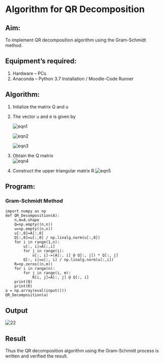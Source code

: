 # Algorithm for QR Decomposition
## Aim:
To implement QR decomposition algorithm using the Gram-Schmidt method.
## Equipment’s required:
1.	Hardware – PCs
2.	Anaconda – Python 3.7 Installation / Moodle-Code Runner
## Algorithm:
1.	Intialize the matrix Q and u
2.	The vector u and e is given by

    ![eqn1](./ex4.jpg)

    ![eqn2](./ex6.jpg)

    ![eqn3](./ex3.jpg)

3.	Obtain the Q matrix   
    ![eqn4](./ex1.jpg)
4.	Construct the upper triangular matrix R
    ![eqn5](./ex2.jpg)



## Program:
### Gram-Schmidt Method
```
import numpy as np
def QR_Decomposition(A):
    n,m=A.shape
    Q=np.empty((n,n))
    u=np.empty((n,n))
    u[:,0]=A[:,0]
    Q[:,0]=u[:,0] / np.linalg.norm(u[:,0])
    for i in range(1,n):
        u[:, i]=A[:,i]
        for j in range(i):
            u[:, i]-=(A[:, i] @ Q[:, j]) * Q[:, j] 
        Q[:, i]=u[:, i] / np.linalg.norm(u[:,i])
    R=np.zeros((n,m))
    for i in range(n):
        for j in range(i, m):
            R[i, j]=A[:, j] @ Q[:, i]
    print(Q)
    print(R)
a = np.array(eval(input()))
QR_Decomposition(a)   

```

## Output
![22](https://user-images.githubusercontent.com/121303741/215315433-69ba6437-0147-4ddc-8d0a-5dd5e76331ba.png)

## Result
Thus the QR decomposition algorithm using the Gram-Schmidt process is written and verified the result.
